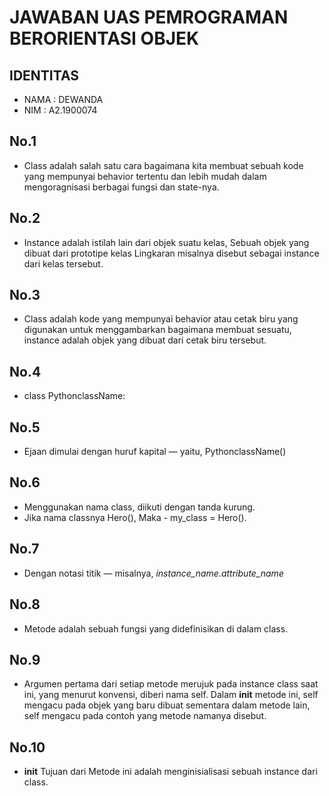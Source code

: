 # JAWABAN UAS PEMROGRAMAN BERORIENTASI OBJEK

## IDENTITAS

* NAMA : DEWANDA
* NIM  : A2.1900074

## No.1

* Class adalah salah satu cara bagaimana kita membuat sebuah kode yang mempunyai behavior tertentu dan lebih mudah dalam mengoragnisasi berbagai fungsi dan state-nya.

## No.2

* Instance adalah istilah lain dari objek suatu kelas, Sebuah objek yang dibuat dari prototipe kelas Lingkaran misalnya disebut sebagai instance dari kelas tersebut.

## No.3

* Class adalah kode yang mempunyai behavior atau cetak biru yang digunakan untuk menggambarkan bagaimana membuat sesuatu, instance adalah objek yang dibuat dari cetak biru tersebut.

## No.4

* class PythonclassName:

## No.5

* Ejaan dimulai dengan huruf kapital — yaitu, PythonclassName()

## No.6

* Menggunakan nama class, diikuti dengan tanda kurung.
* Jika nama classnya Hero(), Maka - my_class = Hero().

## No.7

* Dengan notasi titik — misalnya, *instance_name.attribute_name*

## No.8

* Metode adalah sebuah fungsi yang didefinisikan di dalam class.

## No.9

* Argumen pertama dari setiap metode merujuk pada instance class saat ini, yang menurut konvensi, diberi nama self. Dalam __init__ metode ini, self mengacu pada objek yang baru dibuat sementara dalam metode lain, self mengacu pada contoh yang metode namanya disebut.

## No.10

* __init__ Tujuan dari Metode ini adalah menginisialisasi sebuah instance dari class.
